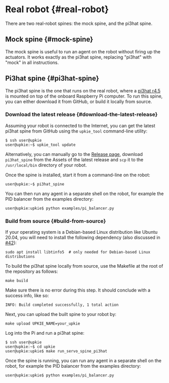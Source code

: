 # Real robot {#real-robot}

There are two real-robot spines: the mock spine, and the pi3hat spine.

## Mock spine {#mock-spine}

The mock spine is useful to run an agent on the robot without firing up the actuators. It works exactly as the pi3hat spine, replacing "pi3hat" with "mock" in all instructions.

## Pi3hat spine {#pi3hat-spine}

The pi3hat spine is the one that runs on the real robot, where a [pi3hat r4.5](https://mjbots.com/products/mjbots-pi3hat-r4-5) is mounted on top of the onboard Raspberry Pi computer. To run this spine, you can either download it from GitHub, or build it locally from source.

### Download the latest release {#download-the-latest-release}

Assuming your robot is connected to the Internet, you can get the latest pi3hat spine from GitHub using the `upkie_tool` command-line utility:

```console
$ ssh user@upkie
user@upkie:~$ upkie_tool update
```

Alternatively, you can manually go to the [Release page](https://github.com/upkie/upkie/releases), download `pi3hat_spine` from the Assets of the latest release and `scp` it to the `/usr/local/bin` directory of your robot.

Once the spine is installed, start it from a command-line on the robot:

```console
user@upkie:~$ pi3hat_spine
```

You can then run any agent in a separate shell on the robot, for example the PID balancer from the examples directory:

```console
user@upkie:upkie$ python examples/pi_balancer.py
```

### Build from source {#build-from-source}

If your operating system is a Debian-based Linux distribution like Ubuntu 20.04, you will need to install the following dependency (also discussed in [#42](https://github.com/orgs/upkie/discussions/42)):

```console
sudo apt install libtinfo5  # only needed for Debian-based Linux distributions
```

To build the pi3hat spine locally from source, use the Makefile at the root of the repository as follows:

```console
make build
```

Make sure there is no error during this step. It should conclude with a success info, like so:

```
INFO: Build completed successfully, 1 total action
```

Next, you can upload the built spine to your robot by:

```console
make upload UPKIE_NAME=your_upkie
```

Log into the Pi and run a pi3hat spine:

```console
$ ssh user@upkie
user@upkie:~$ cd upkie
user@upkie:upkie$ make run_servo_spine_pi3hat
```

Once the spine is running, you can run any agent in a separate shell on the robot, for example the PID balancer from the examples directory:

```console
user@upkie:upkie$ python examples/pi_balancer.py
```

